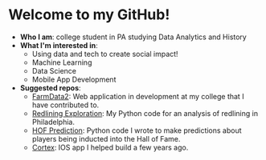 # Welcome to my GitHub!
- **Who I am**: college student in PA studying Data Analytics and History
- **What I'm interested in**: 
   - Using data and tech to create social impact!
   - Machine Learning
   - Data Science
   - Mobile App Development
- **Suggested repos**: 
  - [FarmData2](DickinsonCollege/FarmData2): Web application in development at my college that I have contributed to.
  - [Redlining Exploration](s017274/RedliningExploration): My Python code for an analysis of redlining in Philadelphia.
  - [HOF Prediction](s017274/HOFPrediction): Python code I wrote to make predictions about players being inducted into the Hall of Fame.
  - [Cortex](Acemcshlaghg/Cortex): IOS app I helped build a few years ago.

<!---
s017274/s017274 is a ✨ special ✨ repository because its `README.md` (this file) appears on your GitHub profile.
You can click the Preview link to take a look at your changes.
--->
